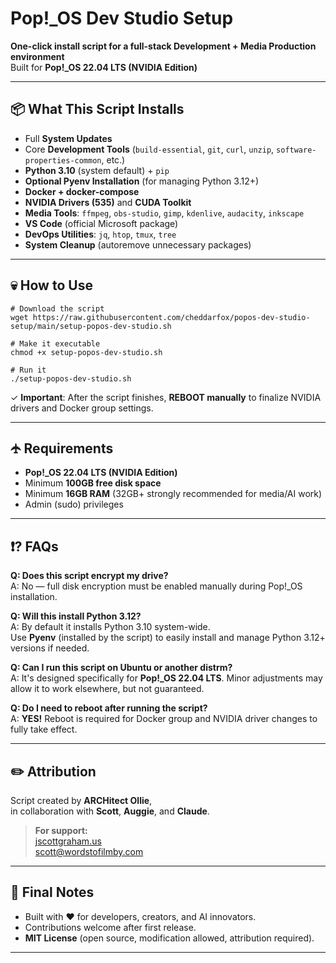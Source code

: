 # Pop!_OS Dev Studio Setup

**One-click install script for a full-stack Development + Media Production environment**  
Built for **Pop!_OS 22.04 LTS (NVIDIA Edition)**

---

## 📦 What This Script Installs

- Full **System Updates**
- Core **Development Tools** (`build-essential`, `git`, `curl`, `unzip`, `software-properties-common`, etc.)
- **Python 3.10** (system default) + `pip`
- **Optional Pyenv Installation** (for managing Python 3.12+)
- **Docker + docker-compose**
- **NVIDIA Drivers (535)** and **CUDA Toolkit**
- **Media Tools**: `ffmpeg`, `obs-studio`, `gimp`, `kdenlive`, `audacity`, `inkscape`
- **VS Code** (official Microsoft package)
- **DevOps Utilities**: `jq`, `htop`, `tmux`, `tree`
- **System Cleanup** (autoremove unnecessary packages)

---

## 💀 How to Use

```
# Download the script
wget https://raw.githubusercontent.com/cheddarfox/popos-dev-studio-setup/main/setup-popos-dev-studio.sh

# Make it executable
chmod +x setup-popos-dev-studio.sh

# Run it
./setup-popos-dev-studio.sh
```

✓ **Important**: After the script finishes, **REBOOT manually** to finalize NVIDIA drivers and Docker group settings.

---

## 🛧 Requirements

- **Pop!_OS 22.04 LTS (NVIDIA Edition)**
- Minimum **100GB free disk space**
- Minimum **16GB RAM** (32GB+ strongly recommended for media/AI work)
- Admin (sudo) privileges

---

## ❗? FAQs

**Q: Does this script encrypt my drive?**  
A: No — full disk encryption must be enabled manually during Pop!_OS installation.

**Q: Will this install Python 3.12?**  
A: By default it installs Python 3.10 system-wide.  
Use **Pyenv** (installed by the script) to easily install and manage Python 3.12+ versions if needed.

**Q: Can I run this script on Ubuntu or another distrm?**  
A: It's designed specifically for **Pop!_OS 22.04 LTS**. Minor adjustments may allow it to work elsewhere, but not guaranteed.

**Q: Do I need to reboot after running the script?**  
A: **YES!** Reboot is required for Docker group and NVIDIA driver changes to fully take effect.

---

## ✏️ Attribution

Script created by **ARCHitect Ollie**,  
in collaboration with **Scott**, **Auggie**, and **Claude**.

> **For support:**  
> [jscottgraham.us](https://jscottgraham.us)  
> [scott@wordstofilmby.com](mailto:scott@wordstofilmby.com)

---

## 🔢 Final Notes

- Built with ❤️ for developers, creators, and AI innovators.
- Contributions welcome after first release.
- **MIT License** (open source, modification allowed, attribution required).

---